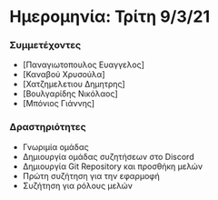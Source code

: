 # Ημερομηνία: Τρίτη 9/3/21

### Συμμετέχοντες
* [Παναγιωτοπουλος Ευαγγελος]
* [Καναβού Χρυσούλα]
* [Χατζημελετιου Δημητρης]
* [Βουλγαρίδης Νικόλαος]
* [Μπόνιος Γιάννης]

### Δραστηριότητες
* Γνωριμία ομάδας
* Δημιουργία ομάδας συζητήσεων στο Discord
* Δημιουργία Git Repository και προσθήκη μελών
* Πρώτη συζήτηση για την εφαρμοφή
* Συζήτηση για ρόλους μελών
